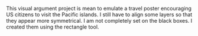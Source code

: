 This visual argument project is mean to emulate a travel poster encouraging US citizens to visit the Pacific islands. I still have to align some layers so that they appear more symmetrical. I am not completely set on the black boxes. I created them using the rectangle tool. 
